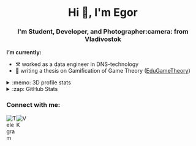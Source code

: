 <h1 align="center">Hi 👋, I'm Egor</h1>
<h3 align="center">I'm Student, Developer, and Photographer:camera: from Vladivostok</h3>

**I’m currently:**
- ⚒  worked as a data engineer in DNS-technology
- 🔭 writing a thesis on Gamification of Game Theory ([EduGameTheory](https://dudoser.msur.team/))

<details>
  <summary>:memo: 3D profile stats</summary>

![](./profile-3d-contrib/profile-night-rainbow.svg)
 
</details>

<details>
  <summary>:zap: GitHub Stats</summary>

<img align="top" alt="Dudoserovich GitHub Stats" src="https://github-readme-stats-axpwmfcg3.vercel.app/api?username=Dudoserovich&show_icons=true&include_all_commits=true&count_private=true&hide=contribs&theme=dracula&hide_border=true" />
 
</details>

### Connect with me:

[<img align="left" alt="Telegram" width="26px" src="https://img.icons8.com/color/48/000000/telegram-app--v1.png"/>][telegram]
[<img align="left" alt="VK" width="26px" src="https://img.icons8.com/color/48/000000/vk-com.png" />][VK]

[telegram]: https://t.me/TheDudoser
[VK]: https://vk.com/egorhmell
